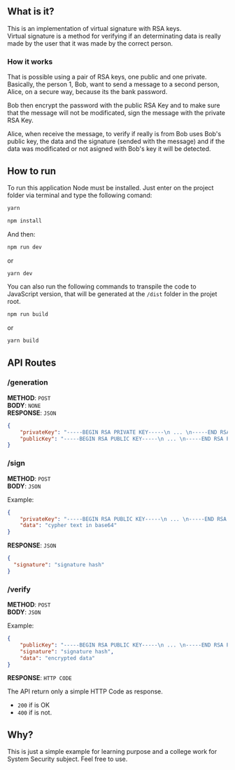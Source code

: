 ## What is it?

This is an implementation of virtual signature with RSA keys. <br>
Virtual signature is a method for verifying if an determinating data is really
made by the user that it was made by the correct person.<br>

### How it works

That is possible using a pair of RSA keys, one public and one private. Basically, the person 1, Bob, want to send a message to a second person, Alice, on a secure way, because its the bank password.

Bob then encrypt the password with the public RSA Key and to make sure that the message will not be modificated, sign the message with the private RSA Key.

Alice, when receive the message, to verify if really is from Bob uses Bob's public key, the data and the signature (sended with the message) and if the data was modificated or not asigned with Bob's key it will be detected.

## How to run

To run this application Node must be installed. Just enter on the project folder via terminal and type the following comand:

```sh
yarn
```

```sh
npm install
```

And then:

```sh
npm run dev
```

or

```sh
yarn dev
```

You can also run the following commands to transpile the code to JavaScript version, that will be generated at the `/dist` folder in the projet root.

```sh
npm run build
```

or

```sh
yarn build
```

## API Routes

### <strong>/generation</strong>

<strong>METHOD</strong>: `POST`<br>
<strong>BODY</strong>: `NONE`<br>
<strong>RESPONSE</strong>: `JSON`

```json
{
	"privateKey": "-----BEGIN RSA PRIVATE KEY-----\n ... \n-----END RSA PUBLIC KEY-----",
    "publicKey": "-----BEGIN RSA PUBLIC KEY-----\n ... \n-----END RSA PUBLIC KEY-----"
}
```

### <strong>/sign</strong>

<strong>METHOD</strong>: `POST`<br>
<strong>BODY</strong>: `JSON`

Example: 

```json
{
	"privateKey": "-----BEGIN RSA PUBLIC KEY-----\n ... \n-----END RSA PUBLIC KEY-----",
	"data": "cypher text in base64"
}
```

<strong>RESPONSE</strong>: `JSON`<br>

```json
{
  "signature": "signature hash"
}
```

### <strong>/verify</strong>

<strong>METHOD</strong>: `POST`<br>
<strong>BODY</strong>: `JSON`

Example: 

```json
{
	"publicKey": "-----BEGIN RSA PUBLIC KEY-----\n ... \n-----END RSA PUBLIC KEY-----",
    "signature": "signature hash",
    "data": "encrypted data"
}
```

<strong>RESPONSE</strong>: `HTTP CODE`

The API return only a simple HTTP Code as response.

- `200` if is OK
- `400` if is not.


## Why?

This is just a simple example for learning purpose and a college work for System Security subject. Feel free to use.
